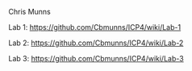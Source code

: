 Chris Munns

Lab 1: https://github.com/Cbmunns/ICP4/wiki/Lab-1

Lab 2: https://github.com/Cbmunns/ICP4/wiki/Lab-2

Lab 3: https://github.com/Cbmunns/ICP4/wiki/Lab-3
